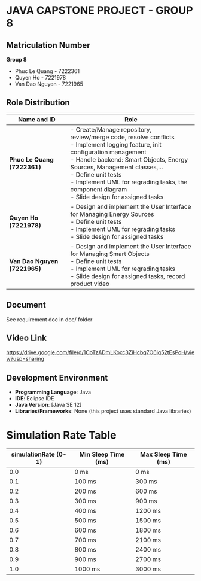 # JAVA CAPSTONE PROJECT - GROUP 8
## Matriculation Number
**Group 8**
- Phuc Le Quang - 7222361
- Quyen Ho - 7221978
- Van Dao Nguyen - 7221965

## Role Distribution

| **Name and ID**            | **Role**                                                                                                     |
|-----------------------------|-------------------------------------------------------------------------------------------------------------|
| **Phuc Le Quang (7222361)** | - Create/Manage repository, review/merge code, resolve conflicts<br> - Implement logging feature, init configuration management<br> - Handle backend: Smart Objects, Energy Sources, Management classes,...<br> - Define unit tests<br> - Implement UML for regrading tasks, the component diagram<br> - Slide design for assigned tasks |
| **Quyen Ho (7221978)**      | - Design and implement the User Interface for Managing Energy Sources<br> - Define unit tests<br> - Implement UML for regrading tasks<br> - Slide design for assigned tasks |
| **Van Dao Nguyen (7221965)** | - Design and implement the User Interface for Managing Smart Objects<br> - Define unit tests<br> - Implement UML for regrading tasks<br> - Slide design for assigned tasks, record product video |
## Document
See requirement doc in doc/ folder

## Video Link
https://drive.google.com/file/d/1CoTzADmLKoxc3ZiHcbq7O6iq52tEsPoH/view?usp=sharing 

## Development Environment
- **Programming Language**: Java
- **IDE**: Eclipse IDE
- **Java Version**: [Java SE 12]
- **Libraries/Frameworks**: None (this project uses standard Java libraries)


# Simulation Rate Table
   | simulationRate (0-1) | Min Sleep Time (ms)    | Max Sleep Time (ms)    |
   |---------------------|------------------------|------------------------|
   | 0.0                 | 0 ms                   | 0 ms                   |
   | 0.1                 | 100 ms                 | 300 ms                 |
   | 0.2                 | 200 ms                 | 600 ms                 |
   | 0.3                 | 300 ms                 | 900 ms                 |
   | 0.4                 | 400 ms                 | 1200 ms                |
   | 0.5                 | 500 ms                 | 1500 ms                |
   | 0.6                 | 600 ms                 | 1800 ms                |
   | 0.7                 | 700 ms                 | 2100 ms                |
   | 0.8                 | 800 ms                 | 2400 ms                |
   | 0.9                 | 900 ms                 | 2700 ms                |
   | 1.0                 | 1000 ms                | 3000 ms                |


